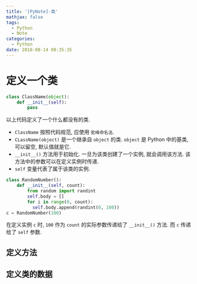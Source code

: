 ```yaml
---
title: '[PyNote]-类'
mathjax: false
tags:
  - Python
  - Note
categories:
  - Python
date: 2018-08-14 00:35:35
---
```


# 定义一个类

```py
class ClassName(object):
    def __init__(self):
        pass
```

以上代码定义了一个什么都没有的类.

- `ClassName` 按照代码规范, 应使用 `驼峰命名法`.
- `CLassName(object)` 是一个继承自 `object` 的类. `object` 是 Python 中的基类, 可以留空, 默认值就是它.
- `__init__()` 方法用于初始化. 一旦为该类创建了一个实例, 就会调用该方法. 该方法中的参数可以在定义实例时传递.
- `self` 变量代表了属于该类的实例.

```py
class RandomNumber():
    def __init__(self, count):
        from random import randint
        self.body = []
        for i in range(0, count):
          self.body.append(randint(0, 100))
c = RandomNumber(100)
```

在定义实例 `c` 时, `100` 作为 `count` 的实际参数传递给了 `__init__()` 方法. 而 `c` 传递给了 `self` 参数.

## 定义方法

## 定义类的数据
